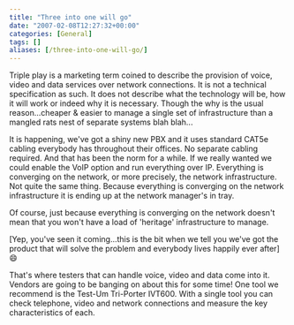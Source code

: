 ```yaml
---
title: "Three into one will go"
date: "2007-02-08T12:27:32+00:00"
categories: [General]
tags: []
aliases: [/three-into-one-will-go/]
---
```


Triple play is a marketing term coined to describe the provision of voice, video and data services over network connections. It is not a technical specification as such. It does not describe what the technology will be, how it will work or indeed why it is necessary. Though the why is the usual reason...cheaper & easier to manage a single set of infrastructure than a mangled rats nest of separate systems blah blah...

It is happening, we've got a shiny new PBX and it uses standard CAT5e cabling everybody has throughout their offices. No separate cabling required. And that has been the norm for a while. If we really wanted we could enable the VoIP option and run everything over IP. Everything is converging on the network, or more precisely, the network infrastructure. Not quite the same thing. Because everything is converging on the network infrastructure it is ending up at the network manager's in tray.

Of course, just because everything is converging on the network doesn't mean that you won't have a load of 'heritage' infrastructure to manage.

[Yep, you've seen it coming...this is the bit when we tell you we've got the product that will solve the problem and everybody lives happily ever after] :smile:

That's where testers that can handle voice, video and data come into it. Vendors are going to be banging on about this for some time! One tool we recommend is the Test-Um Tri-Porter IVT600. With a single tool you can check telephone, video and network connections and measure the key characteristics of each.

